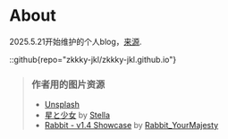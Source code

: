 # About 
2025.5.21开始维护的个人blog，[来源](https://github.com/saicaca/fuwari).

::github{repo="zkkky-jkl/zkkky-jkl.github.io"}

> ### 作者用的图片资源
> - [Unsplash](https://unsplash.com/)
> - [星と少女](https://www.pixiv.net/artworks/108916539) by [Stella](https://www.pixiv.net/users/93273965)
> - [Rabbit - v1.4 Showcase](https://civitai.com/posts/586908) by [Rabbit_YourMajesty](https://civitai.com/user/Rabbit_YourMajesty)